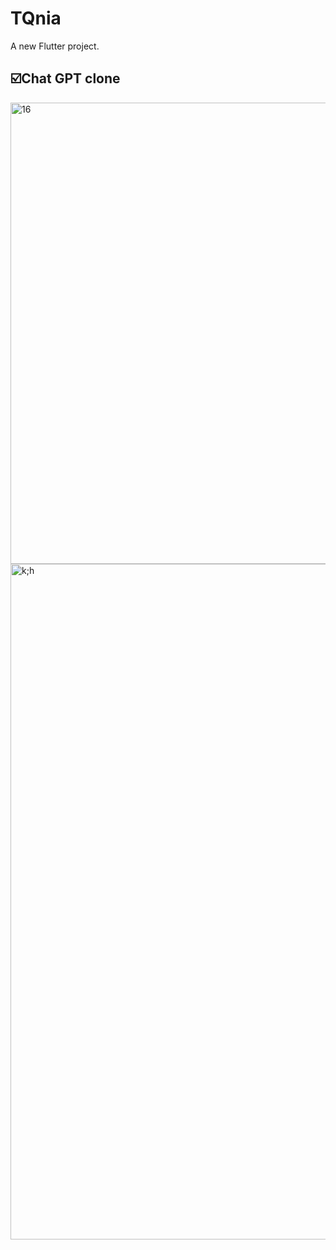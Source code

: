 # TQnia

A new Flutter project.

## ☑️Chat GPT clone

<img width="738" alt="16" src="https://github.com/mohamed-essam-abdelkaream/Chat_GPT/assets/75342235/214b8d10-5443-4224-824c-aef6a9f04e44">
<img width="1081" alt="k;h" src="https://github.com/mohamed-essam-abdelkaream/Chat_GPT/assets/75342235/2ed3bfd0-a57f-4b56-8b5e-026d38fd4584">

